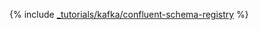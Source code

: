 {% include [_tutorials/kafka/confluent-schema-registry](../../_tutorials/dataplatform/kafka-confluent-schema-registry.md) %}
